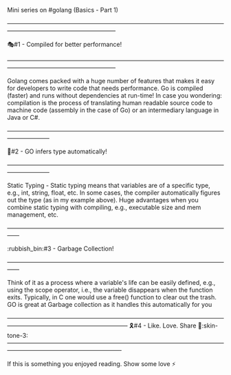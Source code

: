 Mini series on #golang (Basics - Part 1)

——————————————————————————————————————————————————————

:performing_arts:#1 - Compiled for better performance!

——————————————————————————————————————————————————————

Golang comes packed with a huge number of features that makes it easy for developers to write code that needs performance.
Go is compiled (faster) and runs without dependencies at run-time!
In case you wondering: compilation is the process of translating human readable source code to machine code (assembly in the case of Go) or an intermediary language in Java or C#.

———————————————————————————————————————————

:parrot:#2 - GO infers type automatically!

———————————————————————————————————————————

Static Typing - Static typing means that variables are of a specific type, e.g., int, string, float, etc. In some cases, the compiler automatically figures out the type (as in my example above). Huge advantages when you combine static typing with compiling, e.g., executable size and mem management, etc.

——————————————————————————————————————

:rubbish_bin:#3 - Garbage Collection!

——————————————————————————————————————

Think of it as a process where a variable's life can be easily defined, e.g., using the scope operator, i.e., the variable disappears when the function exits. Typically, in C one would use a free() function to clear out the trash. GO is great at Garbage collection as it handles this automatically for you

———————————————————————————————————————————————————————— 
:reminder_ribbon:#4 - Like. Love. Share :heart_hands::skin-tone-3:
———————————————————————————————————————————————————————

If this is something you enjoyed reading. Show some love :zap:
